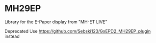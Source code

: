 # MH29EP
Library for the E-Paper display from "MH-ET LIVE"


Deprecated
Use https://github.com/Sebski123/GxEPD2_MH29EP_plugin instead
